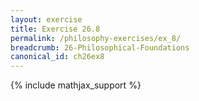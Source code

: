 ```yaml
---
layout: exercise
title: Exercise 26.8
permalink: /philosophy-exercises/ex_8/
breadcrumb: 26-Philosophical-Foundations
canonical_id: ch26ex8
---
```


{% include mathjax_support %}
